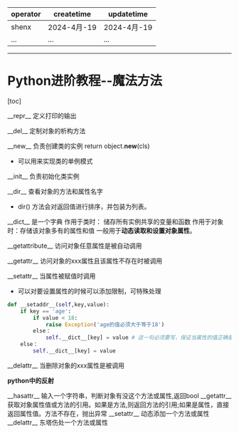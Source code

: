 | operator | createtime | updatetime |
| ---- | ---- | ---- |
| shenx | 2024-4月-19 | 2024-4月-19  |
| ... | ... | ... |
---
# Python进阶教程--魔法方法

[toc]


\_\_repr\_\_ 定义打印的输出

\_\_del\_\_ 定制对象的析构方法

\_\_new\_\_ 负责创建类的实例  return object.__new__(cls)
* 可以用来实现类的单例模式

\_\_init\_\_  负责初始化类实例

\_\_dir\_\_ 查看对象的方法和属性名字
* dir() 方法会对返回值进行排序，并包装为列表。

\_\_dict\_\_ 是一个字典
作用于类时： 储存所有实例共享的变量和函数
作用于对象时：存储该对象多有的属性和值
一般用于**动态读取和设置对象属性**。


\_\_getattribute\_\_ 访问对象任意属性是被自动调用

\_\_getattr\_\_ 访问对象的xxx属性且该属性不存在时被调用

\_\_setattr\_\_ 当属性被赋值时调用

* 可以对要设置属性的时候可以添加限制，可特殊处理

```python
def __setaddr__(self,key,value):
    if key == 'age':
        if value < 18:
            raise Exception('age的值必须大于等于18')
        else：
            self.__dict__[key] = value # 这一句必须要写，保证当属性的值正确是，可以赋值给对应属性
    else：
        self.__dict__[key] = value
```

\_\_delattr\_\_ 当删除对象的xxx属性是被调用

**python中的反射**

\_\_hasattr\_\_ 输入一个字符串，判断对象有没这个方法或属性,返回bool
\_\_getattr\_\_ 获取对象属性值或方法的引用。如果是方法,则返回方法的引用;如果是属性，直接返回属性值。方法不存在，抛出异常
\_\_setattr\_\_ 动态添加一个方法或属性
\_\_delattr\_\_ 东塔伤处一个方法或属性


